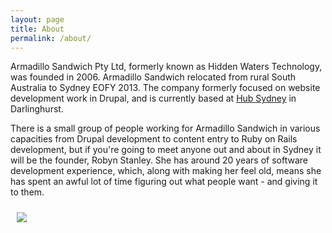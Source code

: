 ```yaml
---
layout: page
title: About
permalink: /about/
---
```


Armadillo Sandwich Pty Ltd, formerly known as Hidden Waters Technology, was founded in 2006. Armadillo Sandwich relocated from rural South Australia to Sydney EOFY 2013. The company formerly focused on website development work in Drupal, and is currently based at <a href="http://www.hubaustralia.com">Hub Sydney</a> in Darlinghurst.

There is a small group of people working for Armadillo Sandwich in various capacities from Drupal development to content entry to Ruby on Rails development, but if you're going to meet anyone out and about in Sydney it will be the founder, Robyn Stanley. She has around 20 years of software development experience, which, along with making her feel old, means she has spent an awful lot of time figuring out what people want - and giving it to them.

<img src="https://www.drupal.org/sites/all/modules/drupalorg/drupalorg/images/association_org_member_badge.svg" style="background: none; padding: 10px; display: block; margin: 10px auto;">
